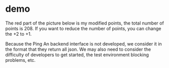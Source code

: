 # demo
The red part of the picture below is my modified points, the total number of points is 208.
If you want to reduce the number of points, you can change the +2 to +1.

Because the Ping An backend interface is not developed, we consider it in the format that they return all json. We may also need to consider the difficulty of developers to get started, the test environment blocking problems, etc.
